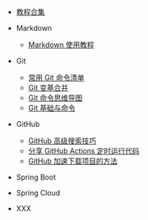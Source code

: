 * [教程合集](README.md)

* Markdown

  - [Markdown 使用教程](markdown/markdown.md)

* Git

  - [常用 Git 命令清单](git/git-command.md)
  - [Git 变基合并](git/git-rebase.md)
  - [Git 命令思维导图](git/git-command-mindmap.md)
  - [Git 基础与命令](git/git-base.md)

* GitHub

  - [GitHub 高级搜索技巧](github/github-search-advanced.md)
  - [分享 GitHub Actions 定时运行代码](github/github-actions.md)
  - [GitHub 加速下载项目的方法](github/github-download-fast.md)

* Spring Boot

* Spring Cloud

* XXX